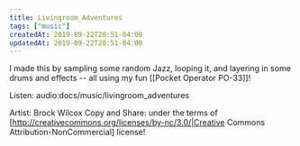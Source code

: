 ```yaml
---
title: Livingroom_Adventures
tags: ["music"]
createdAt: 2019-09-22T20:51-04:00
updatedAt: 2019-09-22T20:51-04:00
---
```


I made this by sampling some random Jazz, looping it, and layering in some drums and effects -- all using my fun [[Pocket Operator PO-33]]!

Listen: audio:docs/music/livingroom_adventures

Artist: Brock Wilcox
Copy and Share: under the terms of [http://creativecommons.org/licenses/by-nc/3.0/|Creative Commons Attribution-NonCommercial] license!


